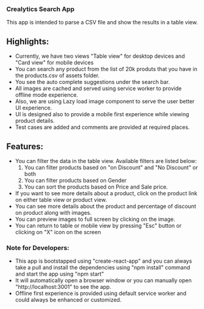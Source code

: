 ### Crealytics Search App

This app is intended to parse a CSV file and show the results in a table view.

## Highlights:

- Currently, we have two views "Table view" for desktop devices and "Card view" for mobile devices
- You can search any product from the list of 20k produts that you have in the products.csv of assets folder.
- You see the auto complete suggestions under the search bar.
- All images are cached and served using service worker to provide offline mode experience.
- Also, we are using Lazy load image component to serve the user better UI experience.
- UI is designed also to provide a mobile first experience while viewing product details.
- Test cases are added and comments are provided at required places.

## Features:

- You can filter the data in the table view. Available filters are listed below:
  1. You can filter products based on "on Discount" and "No Discount" or both
  2. You can filter products based on Gender
  3. You can sort the products based on Price and Sale price.
- If you want to see more details about a product, click on the product link on either table view or product view.
- You can see more details about the product and percentage of discount on product along with images.
- You can preview images to full screen by clicking on the image.
- You can return to table or mobile view by pressing "Esc" button or clicking on "X" icon on the screen

### Note for Developers:

- This app is bootstapped using "create-react-app" and you can always take a pull and install the dependencies using "npm install" command and start the app using "npm start"
- It will automatically open a browser window or you can manually open "http://localhost:3001" to see the app.
- Offline first experience is provided using default service worker and could always be enhanced or customized.
